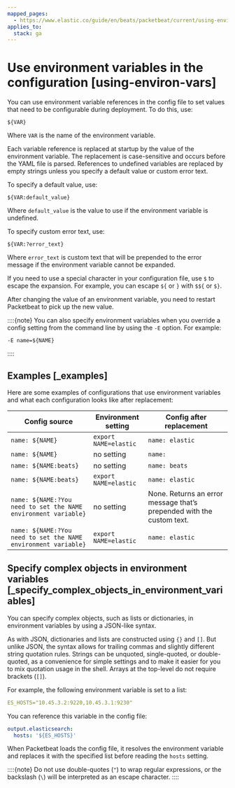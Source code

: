 ```yaml
---
mapped_pages:
  - https://www.elastic.co/guide/en/beats/packetbeat/current/using-environ-vars.html
applies_to:
  stack: ga
---
```


# Use environment variables in the configuration [using-environ-vars]

You can use environment variable references in the config file to set values that need to be configurable during deployment. To do this, use:

`${VAR}`

Where `VAR` is the name of the environment variable.

Each variable reference is replaced at startup by the value of the environment variable. The replacement is case-sensitive and occurs before the YAML file is parsed. References to undefined variables are replaced by empty strings unless you specify a default value or custom error text.

To specify a default value, use:

`${VAR:default_value}`

Where `default_value` is the value to use if the environment variable is undefined.

To specify custom error text, use:

`${VAR:?error_text}`

Where `error_text` is custom text that will be prepended to the error message if the environment variable cannot be expanded.

If you need to use a special character in your configuration file, use `$` to escape the expansion. For example, you can escape `${` or `}` with `$${` or `$}`.

After changing the value of an environment variable, you need to restart Packetbeat to pick up the new value.

::::{note}
You can also specify environment variables when you override a config setting from the command line by using the `-E` option. For example:

`-E name=${NAME}`

::::



## Examples [_examples]

Here are some examples of configurations that use environment variables and what each configuration looks like after replacement:

| Config source | Environment setting | Config after replacement |
| --- | --- | --- |
| `name: ${NAME}` | `export NAME=elastic` | `name: elastic` |
| `name: ${NAME}` | no setting | `name:` |
| `name: ${NAME:beats}` | no setting | `name: beats` |
| `name: ${NAME:beats}` | `export NAME=elastic` | `name: elastic` |
| `name: ${NAME:?You need to set the NAME environment variable}` | no setting | None. Returns an error message that’s prepended with the custom text. |
| `name: ${NAME:?You need to set the NAME environment variable}` | `export NAME=elastic` | `name: elastic` |


## Specify complex objects in environment variables [_specify_complex_objects_in_environment_variables]

You can specify complex objects, such as lists or dictionaries, in environment variables by using a JSON-like syntax.

As with JSON, dictionaries and lists are constructed using `{}` and `[]`. But unlike JSON, the syntax allows for trailing commas and slightly different string quotation rules. Strings can be unquoted, single-quoted, or double-quoted, as a convenience for simple settings and to make it easier for you to mix quotation usage in the shell. Arrays at the top-level do not require brackets (`[]`).

For example, the following environment variable is set to a list:

```yaml
ES_HOSTS="10.45.3.2:9220,10.45.3.1:9230"
```

You can reference this variable in the config file:

```yaml
output.elasticsearch:
  hosts: '${ES_HOSTS}'
```

When Packetbeat loads the config file, it resolves the environment variable and replaces it with the specified list before reading the `hosts` setting.

::::{note}
Do not use double-quotes (`"`) to wrap regular expressions, or the backslash (`\`) will be interpreted as an escape character.
::::


